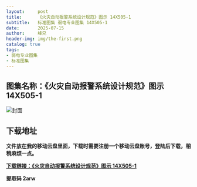 ```yaml
---
layout:     post
title:      《火灾自动报警系统设计规范》图示 14X505-1
subtitle:   标准图集 弱电专业图集 14X505-1
date:       2025-07-15
author:     峰兄
header-img: img/the-first.png
catalog: true
tags:
- 弱电专业图集
- 标准图集
---
```

## 图集名称：《火灾自动报警系统设计规范》图示 14X505-1
![封面](https://pic1.imgdb.cn/item/6875acf558cb8da5c8ae2f20.jpg)


## 下载地址 ##
**文件放在我的移动云盘里面，下载时需要注册一个移动云盘账号，登陆后下载，稍稍麻烦一点。**  
  
[**下载链接：《火灾自动报警系统设计规范》图示 14X505-1**](https://caiyun.139.com/w/i/2oxwBBUynpwa9)


**提取码 2arw**

